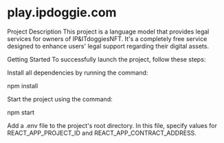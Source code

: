 # play.ipdoggie.com

Project Description
This project is a language model that provides legal services for owners of IP&ITdoggiesNFT. It's a completely free service designed to enhance users' legal support regarding their digital assets.

Getting Started
To successfully launch the project, follow these steps:

Install all dependencies by running the command:

npm install

Start the project using the command:

npm start

Add a .env file to the project's root directory. In this file, specify values for REACT_APP_PROJECT_ID and REACT_APP_CONTRACT_ADDRESS.

